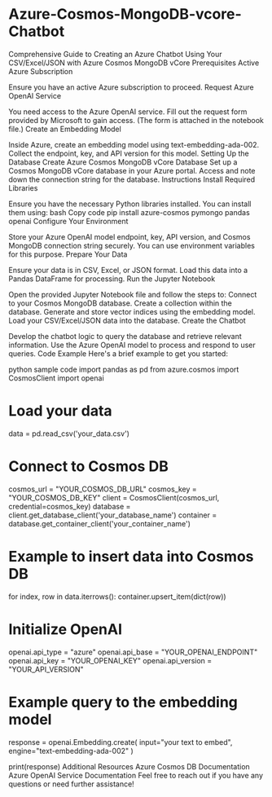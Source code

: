 # Azure-Cosmos-MongoDB-vcore-Chatbot
Comprehensive Guide to Creating an Azure Chatbot Using Your CSV/Excel/JSON with Azure Cosmos MongoDB vCore
Prerequisites
Active Azure Subscription

Ensure you have an active Azure subscription to proceed.
Request Azure OpenAI Service

You need access to the Azure OpenAI service. Fill out the request form provided by Microsoft to gain access. (The form is attached in the notebook file.)
Create an Embedding Model

Inside Azure, create an embedding model using text-embedding-ada-002.
Collect the endpoint, key, and API version for this model.
Setting Up the Database
Create Azure Cosmos MongoDB vCore Database
Set up a Cosmos MongoDB vCore database in your Azure portal.
Access and note down the connection string for the database.
Instructions
Install Required Libraries

Ensure you have the necessary Python libraries installed. You can install them using:
bash
Copy code
pip install azure-cosmos pymongo pandas openai
Configure Your Environment

Store your Azure OpenAI model endpoint, key, API version, and Cosmos MongoDB connection string securely. You can use environment variables for this purpose.
Prepare Your Data

Ensure your data is in CSV, Excel, or JSON format. Load this data into a Pandas DataFrame for processing.
Run the Jupyter Notebook

Open the provided Jupyter Notebook file and follow the steps to:
Connect to your Cosmos MongoDB database.
Create a collection within the database.
Generate and store vector indices using the embedding model.
Load your CSV/Excel/JSON data into the database.
Create the Chatbot

Develop the chatbot logic to query the database and retrieve relevant information.
Use the Azure OpenAI model to process and respond to user queries.
Code Example
Here's a brief example to get you started:

python sample code
import pandas as pd
from azure.cosmos import CosmosClient
import openai

# Load your data
data = pd.read_csv('your_data.csv')

# Connect to Cosmos DB
cosmos_url = "YOUR_COSMOS_DB_URL"
cosmos_key = "YOUR_COSMOS_DB_KEY"
client = CosmosClient(cosmos_url, credential=cosmos_key)
database = client.get_database_client('your_database_name')
container = database.get_container_client('your_container_name')

# Example to insert data into Cosmos DB
for index, row in data.iterrows():
    container.upsert_item(dict(row))

# Initialize OpenAI
openai.api_type = "azure"
openai.api_base = "YOUR_OPENAI_ENDPOINT"
openai.api_key = "YOUR_OPENAI_KEY"
openai.api_version = "YOUR_API_VERSION"

# Example query to the embedding model
response = openai.Embedding.create(
    input="your text to embed",
    engine="text-embedding-ada-002"
)

print(response)
Additional Resources
Azure Cosmos DB Documentation
Azure OpenAI Service Documentation
Feel free to reach out if you have any questions or need further assistance!


